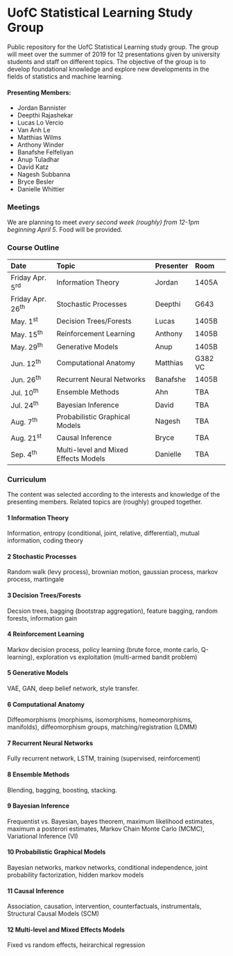# UofC Statistical Learning Study Group
Public repository for the UofC Statistical Learning study group. The group will meet over the summer of 2019 for 12 presentations given by university students and staff on different topics. The objective of the group is to develop foundational knowledge and explore new developments in the fields of statistics and machine learning. 

#### Presenting Members:
- Jordan Bannister
- Deepthi Rajashekar
- Lucas Lo Vercio
- Van Anh Le
- Matthias Wilms
- Anthony Winder
- Banafshe Felfeliyan
- Anup Tuladhar
- David Katz
- Nagesh Subbanna
- Bryce Besler
- Danielle Whittier


### Meetings
We are planning to meet *every second week (roughly) from 12-1pm beginning April 5*. Food will be provided. 

### Course Outline

| Date                     | Topic                                          | Presenter    |Room  |
|:------------------------ |:---------------------------------------------- |:---------    |:-----|
| Friday Apr. 5<sup>rd</sup>      | Information Theory                             | Jordan       |1405A |
| Friday Apr. 26<sup>th</sup>     | Stochastic Processes                           | Deepthi      |G643  |
| May. 1<sup>st</sup>      | Decision Trees/Forests                         | Lucas        |1405B |
| May. 15<sup>th</sup>     | Reinforcement Learning                         | Anthony      |1405B |
| May. 29<sup>th</sup>     | Generative Models                              | Anup         |1405B |
| Jun. 12<sup>th</sup>     | Computational Anatomy                          | Matthias     |G382 VC |
| Jun. 26<sup>th</sup>     | Recurrent Neural Networks                      | Banafshe     |1405B |
| Jul. 10<sup>th</sup>     | Ensemble Methods                               | Ahn          | TBA |
| Jul. 24<sup>th</sup>     | Bayesian Inference                             | David        | TBA |
| Aug. 7<sup>th</sup>      | Probabilistic Graphical Models                 | Nagesh       | TBA |
| Aug. 21<sup>st</sup>     | Causal Inference                               | Bryce        | TBA |
| Sep. 4<sup>th</sup>      | Multi-level and Mixed Effects Models           | Danielle     | TBA |

### Curriculum
The content was selected according to the interests and knowledge of the presenting members. Related topics are (roughly) grouped together.

#### 1 Information Theory 
Information, entropy (conditional, joint, relative, differential), mutual information, coding theory

#### 2 Stochastic Processes
Random walk (levy process), brownian motion, gaussian process, markov process, martingale

#### 3 Decision Trees/Forests 
Decsion trees, bagging (bootstrap aggregation), feature bagging, random forests, information gain

#### 4 Reinforcement Learning 
Markov decision process, policy learning (brute force, monte carlo, Q-learning), exploration vs exploitation (multi-armed bandit problem)

#### 5 Generative Models 
VAE, GAN, deep belief network, style transfer.

#### 6 Computational Anatomy 
Diffeomorphisms (morphisms, isomorphisms, homeomorphisms, manifolds), diffeomorphism groups, matching/registration (LDMM)

#### 7 Recurrent Neural Networks 
Fully recurrent network, LSTM, training (supervised, reinforcement)

#### 8 Ensemble Methods
Blending, bagging, boosting, stacking.

#### 9 Bayesian Inference 
Frequentist vs. Bayesian, bayes theorem, maximum likelihood estimates, maximum a posterori estimates, Markov Chain Monte Carlo (MCMC), Variational Inference (VI)

#### 10 Probabilistic Graphical Models
Bayesian networks, markov networks, conditional independence, joint probability factorization, hidden markov models

#### 11 Causal Inference
Association, causation, intervention, counterfactuals, instrumentals, Structural Causal Models (SCM)

#### 12 Multi-level and Mixed Effects Models 
Fixed vs random effects, heirarchical regression
